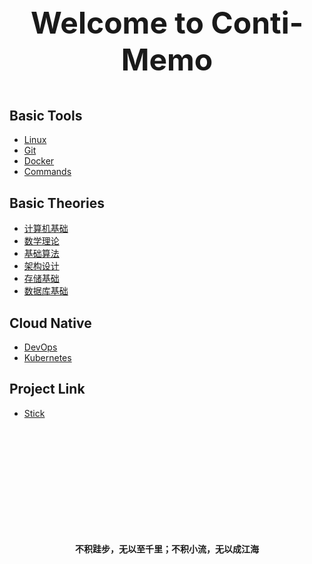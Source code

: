 <p style="text-align: center; font-size: xxx-large; font-weight: bolder;">Welcome to Conti-Memo</p>

## Basic Tools
* [Linux](essential/linux/README.md)
* [Git](essential/git/README.md)
* [Docker](essential/docker/README.md)
* [Commands](essential/commands/README.md)

## Basic Theories
* [计算机基础](theories/computer/README.md)
* [数学理论](theories/mathematical/README.md)
* [基础算法](theories/algorithm/README.md)
* [架构设计](theories/architectural-design/README.md)
* [存储基础](theories/storage/README.md)
* [数据库基础](theories/database/README.md)

## Cloud Native
* [DevOps](cloud-native/devops/README.md)
* [Kubernetes](cloud-native/kubernetes/README.md)

## Project Link
* [Stick](https://github.com/libk24002/stick.git)

<br/><br/><br/><br/><br/><br/><br/><br/><br/><br/>

<p style="text-align: center; font-weight: bolder;">不积跬步，无以至千里；不积小流，无以成江海</p>